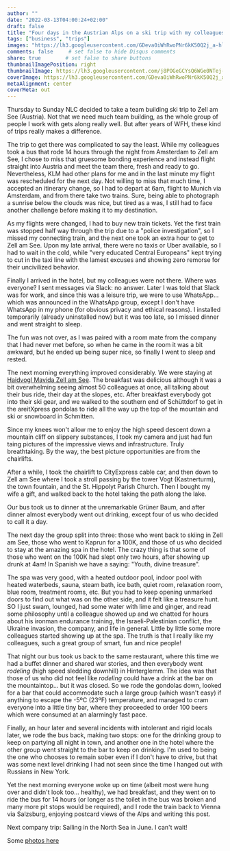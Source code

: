 ```yaml
---
author: ""
date: "2022-03-13T04:00:24+02:00"
draft: false
title: "Four days in the Austrian Alps on a ski trip with my colleagues"
tags: ["business", "trips"]
images: "https://lh3.googleusercontent.com/GDeva0iWhRwoPNr6kK50Q2j_a-hlzoeGXLYFIebPYvjHKupDCBHyzeKLpXOXE7yLopaA2ptyJ68nFAeGIETJZApfhHtFOLaprpdVgUhoH00hQ8xDRcAotY_9sTxeeVJcujgsYH7hvbk=w2400"
comments: false     # set false to hide Disqus comments
share: true        # set false to share buttons
thumbnailImagePosition: right
thumbnailImage: https://lh3.googleusercontent.com/j8POGeGCYsQ6WGe0NTej-R1JfumCW2FnKvJOLK9KZgYL1nwlXEe-TWY2xMv3LNR4sZgqtmYyIbmXH9B6A7DNDUa1WOHMjDRWr5K1Uk1LNVUESZ-kYL4NyseDumdaCvhL0M1LCJFmJ-I=w2400
coverImage: https://lh3.googleusercontent.com/GDeva0iWhRwoPNr6kK50Q2j_a-hlzoeGXLYFIebPYvjHKupDCBHyzeKLpXOXE7yLopaA2ptyJ68nFAeGIETJZApfhHtFOLaprpdVgUhoH00hQ8xDRcAotY_9sTxeeVJcujgsYH7hvbk=w2400
metaAlignment: center
coverMeta: out
---
```


Thursday to Sunday NLC decided to take a team building ski trip to Zell am See (Austria). Not that we need much team building, as the whole group of people I work with gets along really well. But after years of WFH, these kind of trips really makes a difference.

<!--more-->

The trip to get there was complicated to say the least. While my colleagues took a bus that rode 14 hours through the night from Amsterdam to Zell am See, I chose to miss that gruesome bonding experience and instead flight straight into Austria and meet the team there, fresh and ready to go. Nevertheless, KLM had other plans for me and in the last minute my flight was rescheduled for the next day. Not willing to miss that much time, I accepted an itinerary change, so I had to depart at 6am, flight to Munich via Amsterdam, and from there take two trains. Sure, being able to photograph a sunrise below the clouds was nice, but tired as a was, I still had to face another challenge before making it to my destination.

As my flights were changed, I had to buy new train tickets. Yet the first train was stopped half way through the trip due to a "police investigation", so I missed my connecting train, and the next one took an extra hour to get to Zell am See. Upon my late arrival, there were no taxis or Uber available, so I had to wait in the cold, while "very educated Central Europeans" kept trying to cut in the taxi line with the lamest excuses and showing zero remorse for their uncivilized behavior.

Finally I arrived in the hotel, but my colleagues were not there. Where was everyone? I sent messages via Slack: no answer. Later I was told that Slack was for work, and since this was a leisure trip, we were to use WhatsApp... which was announced in the WhatsApp group, except I don't have WhatsApp in my phone (for obvious privacy and ethical reasons). I installed temporarily (already uninstalled now) but it was too late, so I missed dinner and went straight to sleep.

The fun was not over, as I was paired with a room mate from the company that I had never met before, so when he came in the room it was a bit awkward, but he ended up being super nice, so finally I went to sleep and rested.

The next morning everything improved considerably. We were staying at [Haidvogl Mavida Zell am See](https://www.mavida.at/en/wellnesshotel-zell-am-see/). The breakfast was delicious although it was a bit overwhelming seeing almost 50 colleagues at once, all talking about their bus ride, their day at the slopes, etc. After breakfast everybody got into their ski gear, and we walked to the southern end of Schüttdorf to get in the areitXpress gondolas to ride all the way up the top of the mountain and ski or snowboard in Schmitten.

Since my knees won't allow me to enjoy the high speed descent down a mountain cliff on slippery substances, I took my camera and just had fun taing pictures of the impressive views and infrastructure. Truly breathtaking. By the way, the best picture opportunities are from the chairlifts.

After a while, I took the chairlift to CityExpress cable car, and then down to Zell am See where I took a stroll passing by the tower Vogt (Kastnerturm), the town fountain, and the St. Hippolyt Parish Church. Then I bought my wife a gift, and walked back to the hotel taking the path along the lake.

Our bus took us to dinner at the unremarkable Grüner Baum, and after dinner almost everybody went out drinking, except four of us who decided to call it a day.

The next day the group split into three: those who went back to skiing in Zell am See, those who went to Kaprun for a 100K, and those of us who decided to stay at the amazing spa in the hotel. The crazy thing is that some of those who went on the 100K had slept only two hours, after showing up drunk at 4am! In Spanish we have a saying: "Youth, divine treasure".

The spa was very good, with a heated outdoor pool, indoor pool with heated waterbeds, sauna, steam bath, ice bath, quiet room, relaxation room, blue room, treatment rooms, etc. But you had to keep opening unmarked doors to find out what was on the other side, and it felt like a treasure hunt. SO I just swam, lounged, had some water with lime and ginger, and read some philosophy until a colleague showed up and we chatted for hours about his ironman endurance training, the Israeli-Palestinian conflict, the Ukraine invasion, the company, and life in general. Little by little some more colleagues started showing up at the spa. The truth is that I really like my colleagues, such a great group of smart, fun and nice people!

That night our bus took us back to the same restaurant, where this time we had a buffet dinner and shared war stories, and then everybody went *rodeling* (high speed sledding downhill) in Hinterglemm. The idea was that those of us who did not feel like *rodeling* could have a drink at the bar on the mountaintop... but it was closed. So we rode the gondolas down, looked for a bar that could accommodate such a large group (which wasn't easy) if anything to escape the -5ºC (23ºF) temperature, and managed to cram everyone into a little tiny bar, where they proceeded to order 100 beers which were consumed at an alarmingly fast pace.

Finally, an hour later and several incidents with intolerant and rigid locals later, we rode the bus back, making two stops: one for the drinking group to keep on partying all night in town, and another one in the hotel where the other group went straight to the bar to keep on drinking. I'm used to being the one who chooses to remain sober even if I don't have to drive, but that was some next level drinking I had not seen since the time I hanged out with Russians in New York.

Yet the next morning everyone woke up on time (albeit most were hung over and didn't look too... healthy), we had breakfast, and they went on to ride the bus for 14 hours (or longer as the toilet in the bus was broken and many more pit stops would be required), and I rode the train back to Vienna via Salzsburg, enjoying postcard views of the Alps and writing this post.

Next company trip: Sailing in the North Sea in June. I can't wait!

Some [photos here](https://photos.app.goo.gl/Gmi1AhAJSDyYUbGXA)
